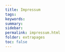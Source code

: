 ```yaml
---
title: Impressum
tags: 
keywords:
summary: 
sidebar: 
permalink: impressum.html
folder: extrapages
toc: false
---
```


